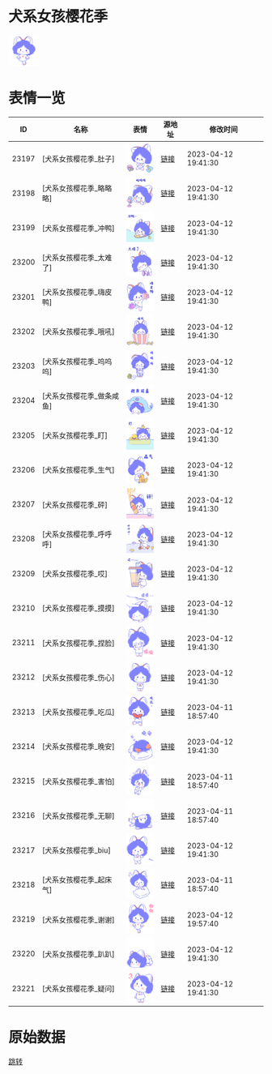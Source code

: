 # 犬系女孩樱花季

<img src="./cover.png" height="60" alt="cover" />

# 表情一览

|ID|名称|表情|源地址|修改时间|
|----|----|----|----|----|
|23197|[犬系女孩樱花季_肚子]|<img src="./pic/023197_%5B犬系女孩樱花季_肚子%5D.png" height="60" alt="肚子"/>|[链接](https://i0.hdslb.com/bfs/garb/95b49dd758d9f51d7f81ec76ca21174254e98ee6.png)|2023-04-12 19:41:30|
|23198|[犬系女孩樱花季_略略略]|<img src="./pic/023198_%5B犬系女孩樱花季_略略略%5D.png" height="60" alt="略略略"/>|[链接](https://i0.hdslb.com/bfs/garb/7add67ce921e6b6259166cc88144a1c336e34b83.png)|2023-04-12 19:41:30|
|23199|[犬系女孩樱花季_冲鸭]|<img src="./pic/023199_%5B犬系女孩樱花季_冲鸭%5D.png" height="60" alt="冲鸭"/>|[链接](https://i0.hdslb.com/bfs/garb/15c7fa7541c8953ce72603e7c85b86ac4792c09e.png)|2023-04-12 19:41:30|
|23200|[犬系女孩樱花季_太难了]|<img src="./pic/023200_%5B犬系女孩樱花季_太难了%5D.png" height="60" alt="太难了"/>|[链接](https://i0.hdslb.com/bfs/garb/d1ef23a1b255041e9ff64adf215fed8dd7ebce8f.png)|2023-04-12 19:41:30|
|23201|[犬系女孩樱花季_嗨皮鸭]|<img src="./pic/023201_%5B犬系女孩樱花季_嗨皮鸭%5D.png" height="60" alt="嗨皮鸭"/>|[链接](https://i0.hdslb.com/bfs/garb/50354fc0e538b1840dbb046b38d7d828d978be37.png)|2023-04-12 19:41:30|
|23202|[犬系女孩樱花季_哦吼]|<img src="./pic/023202_%5B犬系女孩樱花季_哦吼%5D.png" height="60" alt="哦吼"/>|[链接](https://i0.hdslb.com/bfs/garb/e12781f0ecceffd8e880c6f07a46eaf7a287abc4.png)|2023-04-12 19:41:30|
|23203|[犬系女孩樱花季_呜呜呜]|<img src="./pic/023203_%5B犬系女孩樱花季_呜呜呜%5D.png" height="60" alt="呜呜呜"/>|[链接](https://i0.hdslb.com/bfs/garb/bf423c51475122b97ed7da3dcdb9a3906bd2643d.png)|2023-04-12 19:41:30|
|23204|[犬系女孩樱花季_做条咸鱼]|<img src="./pic/023204_%5B犬系女孩樱花季_做条咸鱼%5D.png" height="60" alt="做条咸鱼"/>|[链接](https://i0.hdslb.com/bfs/garb/3b0d447d8974763056464801d4b3b3d34da264ff.png)|2023-04-12 19:41:30|
|23205|[犬系女孩樱花季_盯]|<img src="./pic/023205_%5B犬系女孩樱花季_盯%5D.png" height="60" alt="盯"/>|[链接](https://i0.hdslb.com/bfs/garb/63f51eb70484db8723b9c0ce28b8de85773b2040.png)|2023-04-12 19:41:30|
|23206|[犬系女孩樱花季_生气]|<img src="./pic/023206_%5B犬系女孩樱花季_生气%5D.png" height="60" alt="生气"/>|[链接](https://i0.hdslb.com/bfs/garb/2b403260c393da879f27b63c89f44bbd582f94e5.png)|2023-04-12 19:41:30|
|23207|[犬系女孩樱花季_砰]|<img src="./pic/023207_%5B犬系女孩樱花季_砰%5D.png" height="60" alt="砰"/>|[链接](https://i0.hdslb.com/bfs/garb/c6bfc7cb9381a9513bab05837c31f7a71f327b32.png)|2023-04-12 19:41:30|
|23208|[犬系女孩樱花季_呼呼呼]|<img src="./pic/023208_%5B犬系女孩樱花季_呼呼呼%5D.png" height="60" alt="呼呼呼"/>|[链接](https://i0.hdslb.com/bfs/garb/14ce0615efd2c9abefeb86e67c75654935c46dd5.png)|2023-04-12 19:41:30|
|23209|[犬系女孩樱花季_哎]|<img src="./pic/023209_%5B犬系女孩樱花季_哎%5D.png" height="60" alt="哎"/>|[链接](https://i0.hdslb.com/bfs/garb/f3e0333517e994e9687c9a295e1bdb3537df1283.png)|2023-04-12 19:41:30|
|23210|[犬系女孩樱花季_摸摸]|<img src="./pic/023210_%5B犬系女孩樱花季_摸摸%5D.png" height="60" alt="摸摸"/>|[链接](https://i0.hdslb.com/bfs/garb/c5272c1e07a04e46392ee7bb73e98f4cea2aab9f.png)|2023-04-12 19:41:30|
|23211|[犬系女孩樱花季_捏脸]|<img src="./pic/023211_%5B犬系女孩樱花季_捏脸%5D.png" height="60" alt="捏脸"/>|[链接](https://i0.hdslb.com/bfs/garb/ba3b75639f386384f830fbd19fc020d6e7c77057.png)|2023-04-12 19:41:30|
|23212|[犬系女孩樱花季_伤心]|<img src="./pic/023212_%5B犬系女孩樱花季_伤心%5D.png" height="60" alt="伤心"/>|[链接](https://i0.hdslb.com/bfs/garb/561a51b9e83a37145b2e8dd24c7f2987dca35116.png)|2023-04-12 19:41:30|
|23213|[犬系女孩樱花季_吃瓜]|<img src="./pic/023213_%5B犬系女孩樱花季_吃瓜%5D.png" height="60" alt="吃瓜"/>|[链接](https://i0.hdslb.com/bfs/garb/8d4e9ef971c08b92e57fa195ab03c753b909145a.png)|2023-04-11 18:57:40|
|23214|[犬系女孩樱花季_晚安]|<img src="./pic/023214_%5B犬系女孩樱花季_晚安%5D.png" height="60" alt="晚安"/>|[链接](https://i0.hdslb.com/bfs/garb/334ef60de62d3ea39d9e37c4d52c479f700e2454.png)|2023-04-12 19:41:30|
|23215|[犬系女孩樱花季_害怕]|<img src="./pic/023215_%5B犬系女孩樱花季_害怕%5D.png" height="60" alt="害怕"/>|[链接](https://i0.hdslb.com/bfs/garb/fc1897b2e98c3bf7285a64ca244d42acecfa7137.png)|2023-04-11 18:57:40|
|23216|[犬系女孩樱花季_无聊]|<img src="./pic/023216_%5B犬系女孩樱花季_无聊%5D.png" height="60" alt="无聊"/>|[链接](https://i0.hdslb.com/bfs/garb/6dc51e3d3db9103901cf212de0a66fc9aaff648b.png)|2023-04-11 18:57:40|
|23217|[犬系女孩樱花季_biu]|<img src="./pic/023217_%5B犬系女孩樱花季_biu%5D.png" height="60" alt="biu"/>|[链接](https://i0.hdslb.com/bfs/garb/1e751c06e611f5cb844f763a7e5dfd1a97ca0a38.png)|2023-04-12 19:41:30|
|23218|[犬系女孩樱花季_起床气]|<img src="./pic/023218_%5B犬系女孩樱花季_起床气%5D.png" height="60" alt="起床气"/>|[链接](https://i0.hdslb.com/bfs/garb/71056fce6f734b839e07909c2ae52d1527cc6c39.png)|2023-04-11 18:57:40|
|23219|[犬系女孩樱花季_谢谢]|<img src="./pic/023219_%5B犬系女孩樱花季_谢谢%5D.png" height="60" alt="谢谢"/>|[链接](https://i0.hdslb.com/bfs/garb/6f515375bcf70dcd38070abbed11f484ea18f900.png)|2023-04-12 19:57:40|
|23220|[犬系女孩樱花季_趴趴]|<img src="./pic/023220_%5B犬系女孩樱花季_趴趴%5D.png" height="60" alt="趴趴"/>|[链接](https://i0.hdslb.com/bfs/garb/00c6d68d3562e6366ac74f4b9329de375895fe6e.png)|2023-04-12 19:41:30|
|23221|[犬系女孩樱花季_疑问]|<img src="./pic/023221_%5B犬系女孩樱花季_疑问%5D.png" height="60" alt="疑问"/>|[链接](https://i0.hdslb.com/bfs/garb/41122b5c747176fb61b14d1c487481ff08ab942f.png)|2023-04-12 19:41:30|

# 原始数据

[跳转](./raw.json)

